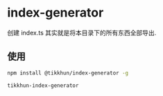 # index-generator

创建 index.ts 其实就是将本目录下的所有东西全部导出.

## 使用

```bash
npm install @tikkhun/index-generator -g
```

```bash
tikkhun-index-generator
```
